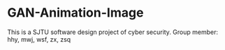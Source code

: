 # GAN-Animation-Image
This is a SJTU software design project of cyber security.
Group member: hhy, mwj, wsf, zx, zsq
